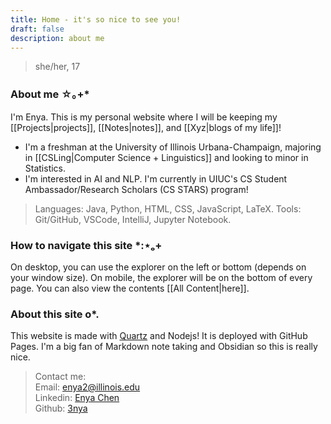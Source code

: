```yaml
---
title: Home - it's so nice to see you!
draft: false
description: about me
---
```

> she/her, 17

### About me ☆｡+*
I'm Enya. This is my personal website where I will be keeping my [[Projects|projects]], [[Notes|notes]], and [[Xyz|blogs of my life]]! 

- I'm a freshman at the University of Illinois Urbana-Champaign, majoring in [[CSLing|Computer Science + Linguistics]] and looking to minor in Statistics.
- I'm interested in AI and NLP. I'm currently in UIUC's CS Student Ambassador/Research Scholars (CS STARS) program!

> Languages: Java, Python, HTML, CSS, JavaScript, LaTeX.
> Tools: Git/GitHub, VSCode, IntelliJ, Jupyter Notebook.

### How to navigate this site *:⋆ₒ+
On desktop, you can use the explorer on the left or bottom (depends on your window size). On mobile, the explorer will be on the bottom of every page. You can also view the contents [[All Content|here]].

### About this site o*.
This website is made with [Quartz](https://quartz.jzhao.xyz/) and Nodejs! It is deployed with GitHub Pages. I'm a big fan of Markdown note taking and Obsidian so this is really nice.  

> Contact me:  
> Email: enya2@illinois.edu   
> Linkedin: [Enya Chen](https://www.linkedin.com/in/enya-chen-245081246/)  
> Github: [3nya](https://github.com/3nya)
